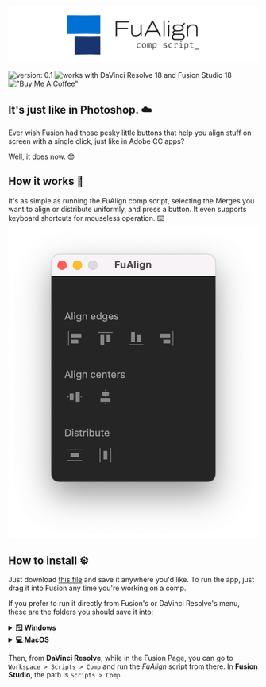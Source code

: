 !["FuAlign – Comp Script"](https://github.com/brunocbreis/FuAlign/blob/master/imgs/FuAlign_banner.png)


 ![version: 0.1](https://img.shields.io/badge/version-0.1-blue) ![works with DaVinci Resolve 18 and Fusion Studio 18](https://img.shields.io/badge/works%20with-DaVinci%20Resolve%2018%20%7C%20Fusion%20Studio%2018%20-lightgrey)  [!["Buy Me A Coffee"](https://img.shields.io/badge/-buy_me_a%C2%A0coffee-gray?logo=buy-me-a-coffee)](https://www.buymeacoffee.com/brunoreis)
 
 ## It's just like in Photoshop. ☁️
 Ever wish Fusion had those pesky little buttons that help you align stuff on screen with a single click, just like in Adobe CC apps? 
 
 Well, it does now. 😎
 
 ## How it works 📏
 It's as simple as running the FuAlign comp script, selecting the Merges you want to align or distribute uniformly, and press a button.  It even supports keyboard shortcuts for mouseless operation. ⌨️
 !["FuAlign user interface"](https://github.com/brunocbreis/FuAlign/blob/master/imgs/FuAlign_window.png) 
 
## How to install ⚙️
Just download [this file](https://github.com/brunocbreis/FuAlign/releases/download/v0.1/FuAlign.py) and save it anywhere you'd like. To run the app, just drag it into Fusion any time you're working on a comp.

If you prefer to run it directly from Fusion's or DaVinci Resolve's menu, these are the folders you should save it into:

<details>
<summary><b>🪟 Windows</b></summary>

DaVinci Resolve: `C:\ProgramData\Blackmagic Design\DaVinci Resolve\Fusion\Scripts\Comp`

Fusion Studio: `C:\ProgramData\Blackmagic Design\Fusion Studio\Scripts\Comp`
</details>

<details>
<summary><b>💻 MacOS</b></summary>

DaVinci Resolve: `[user]/Library/Application Support/Blackmagic Design/DaVinci Resolve/Fusion/Scripts/Comp`

Fusion Studio: `[user]/Library/Application Support/Blackmagic Design/Fusion Studio/Scripts/Comp`
</details>

Then, from **DaVinci Resolve**, while in the Fusion Page, you can go to `Workspace > Scripts > Comp` and run the *FuAlign* script from there. In **Fusion Studio**, the path is `Scripts > Comp`.
